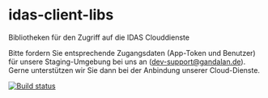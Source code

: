 # idas-client-libs

Bibliotheken für den Zugriff auf die IDAS Clouddienste

Bitte fordern Sie entsprechende Zugangsdaten (App-Token und Benutzer) für unsere 
Staging-Umgebung bei uns an (<dev-support@gandalan.de>). Gerne unterstützen wir Sie dann bei der Anbindung unserer 
Cloud-Dienste.

[![Build status](https://gandalan.visualstudio.com/IDAS/_apis/build/status/GitHub%20zu%20NuGet)](https://gandalan.visualstudio.com/IDAS/_build/latest?definitionId=33)
